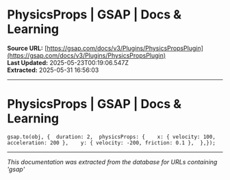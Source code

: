 # PhysicsProps | GSAP | Docs & Learning

**Source URL:** [https://gsap.com/docs/v3/Plugins/PhysicsPropsPlugin](https://gsap.com/docs/v3/Plugins/PhysicsPropsPlugin)  
**Last Updated:** 2025-05-23T00:19:06.547Z  
**Extracted:** 2025-05-31 16:56:03

---

# PhysicsProps | GSAP | Docs & Learning

```
gsap.to(obj, {  duration: 2,  physicsProps: {    x: { velocity: 100, acceleration: 200 },    y: { velocity: -200, friction: 0.1 },  },});
```

---

*This documentation was extracted from the database for URLs containing 'gsap'*

